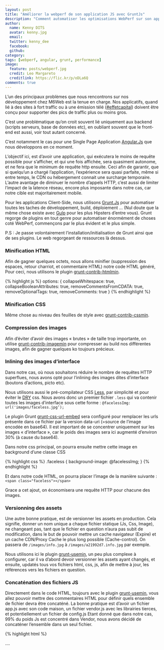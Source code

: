 ```yaml
---
layout: post
title: "Améliorer la webperf de son application JS avec GruntJs"
description: "Comment automatiser les optimisations WebPerf sur son application AngularJS avec Grunt.Js"
author:
  name: Kenny DITS
  avatar: kenny.jpg
  email:
  twitter: kenny_dee
  facebook:
  github:
category:
tags: [webperf, angular, grunt, performance]
image:
  feature: posts/webperf.jpg
  credit: Leo Margareto
  creditlink: https://flic.kr/p/oDLa6Q
comments: true
---
```


L’un des principaux problèmes que nous rencontrons sur nos développement chez M6Web est la tenue en charge.
Nos applicatifs, quand lié à des sites à fort traffic ou à une émission télé ([#effetcapital](https://twitter.com/search?q=effetcapital&src=typd)) doivent être conçu pour supporter des pics de traffic plus ou moins gros.

C’est une problématique qu’on croit souvent lié uniquement aux backend (scripts serveurs, base de données etc), en oubliant souvent que le front-end est aussi, voir tout autant concerné.

C’est notamment le cas pour une Single Page Application [Angular.Js](https://angularjs.org/) que nous développons en ce moment.

L’objectif ici, est d’avoir une application, qui exécutera le moins de requête possible pour s’afficher, et qui une fois affichée, sera quasiment autonome, et ne fera que le minimum de requête http ensuite. Ceci afin de garantir, que si quelqu’un a chargé l’application, l’expérience sera quasi parfaite, même si entre temps, le CDN ou hébergement connait une surcharge temporaire.
L’autre avantage de diminuer le nombre d’appels HTTP, c’est aussi de limiter l’impact de la latence réseau, encore plus imposante dans notre cas, car notre cible est majoritairement mobile.

Pour les applications Client-Side, nous utilisons [Grunt.Js](http://gruntjs.com/) pour automatiser toutes les taches de développement, build, déploiement … (Nul doute que la même chose existe avec [Gulp](http://gulpjs.com/) pour les plus Hipsters d’entre vous). Grunt regorge de plugins en tout genre pour automatiser énormément de choses coté WebPerf, commençons par le plus évident et le plus simple.

P.S : Je passe volontairement l’installation/initialisation de Grunt ainsi que de ses plugins. Le web regorgeant de ressources là dessus.

### Minification HTML

Afin de gagner quelques octets, nous allons minifier (suppression des espaces, retour charriot, et commentaire HTML) notre code HTML généré,
Pour ceci, nous utilisons le plugin [grunt-contrib-htmlmin](https://github.com/gruntjs/grunt-contrib-htmlmin).

{% highlight js %}
options: {
        collapseWhitespace: true,
        collapseBooleanAttributes: true,
        removeCommentsFromCDATA: true,
        removeOptionalTags: true,
        removeComments: true
      }
{% endhighlight %}

### Minification CSS

Même chose au niveau des feuilles de style avec [grunt-contrib-cssmin](https://github.com/gruntjs/grunt-contrib-cssmin).

### Compression des images

Afin d’éviter d’avoir des images « brutes » de taille trop importante, on utilise [grunt-contrib-imagemin](https://github.com/gruntjs/grunt-contrib-imagemin) pour compresser au build nos différentes images, afin de gagner quelques ko toujours précieux.

### Inlining des images d’interface

Dans notre cas, où nous souhaitons réduire le nombre de requêtes HTTP superflues, nous avons opté pour l’inlining des images dites d’interface (boutons d’actions, picto etc).

Nous utilisons aussi le pré-compilateur CSS [Less](http://lesscss.org/), par simplicité et pour éviter le [DRY](http://fr.wikipedia.org/wiki/Ne_vous_r%C3%A9p%C3%A9tez_pas) css.
Nous avons donc un premier fichier `.less` qui va contenir toutes les images d’interface sous cette forme :
`@facelessImg: url('images/faceless.jpg’);`

Le plugin Grunt [grunt-css-url-embed](https://github.com/mihhail-lapushkin/grunt-css-url-embed) sera configuré pour remplacer les urls présente dans ce fichier par la version data-uri (=source de l’image encodée en base64).
Il est important de se concentrer uniquement sur les images « d’interface », car le poids des images sera ici augmenté d’environ 30% (à cause du base64).

Dans notre css principal, on pourra ensuite mettre cette image en background d’une classe CSS

{% highlight css %}
.faceless {
  background-image: @facelessImg;
}
{% endhighlight %}
 
Et dans notre code HTML, on pourra placer l’image de la manière suivante :
`<span class="faceless"></span>`

Grace a cet ajout, on économisera une requête HTTP pour chacune des images.

### Versionning des assets

Une autre bonne pratique, est de versionner les assets en production. Cela signifie, donner un nom unique a chaque fichier statique (Js, Css, Image), ne changeant pas, tant que le fichier en question n’aura pas subit de modification, dans le but de pouvoir mettre un cache navigateur (Expire) et un cache CDN/Proxy Cache le plus long possible (Cache-control).
On passera de `/images/info.jpg` à `/images/a21992d7.info.jpg` par exemple.

Nous utilisons ici le plugin [grunt-usemin](https://github.com/yeoman/grunt-usemin), un peu plus complexe à configurer, car il va d’abord devoir versionner les assets ayant changés, et ensuite, updatés tous vos fichiers html, css, js, afin de mettre à jour, les références vers les fichiers en question.

### Concaténation des fichiers JS

Directement dans le code HTML, toujours avec le plugin [grunt-usemin](https://github.com/yeoman/grunt-usemin), vous allez pouvoir mettre des commentaires HTML pour définir quels ensemble de fichier devra être concaténé.
La bonne pratique est d’avoir un fichier app.js avec son code maison, un fichier vendor.js avec les librairies tierces, et potentiellement un fichier de config.js
Etant donné que dans notre cas, 99% du poids Js est concentré dans Vendor, nous avons décidé de concaténer l’ensemble dans un seul fichier.

{% highlight html %}
<!-- build:js(.tmp) scripts/risingstar.js -->
  <script src="bower_components/jquery/dist/jquery.js"></script>
  <script src="bower_components/angular/angular.js"></script>
  <script src="config.js"></script>
  <script src="app.js"></script> 
….
<!-- endbuild —>
{% endhighlight %}


### Inlining des templates

Pour finir, vous aurez peut être remarquez, si vous développez des SPA avec angular, ou un autre framework moderne, un changement de route (ou d’état) de votre application (ou l’affichage d’une directive) va impliquer des appels XHR pour charger les nouveaux templates a afficher. La bonne pratique ici étant de découper au maximum tous les templates dans des fichiers distincts.
Cela ne pose pas de problème en temps normal, mais dans notre cas, cela ne respecte pas nos ambitions de départ.

Angular à la particularité de permettre d’utiliser la balise script pour charger des templates :
{% highlight html %}
<script type="text/ng-template" id="views/info.html">Code HTML du template</script>
{% endhighlight %}

Si votre routeur, ou une directive demande un template, Angular, avant de vérifier si le fichier existe, vérifiera si une balise `<script type=’text/ng-template’>` a été déclaré avec l’identifiant correspondant au chemin demandé.

Grunt via le plugin [grunt-angular-inline-templates](https://github.com/wmluke/grunt-inline-angular-templates), nous permet d’automatiser cette tache au build, afin de regrouper dans le index.html du build, tous les templates dans un script avec l’id correspondant au chemin du fichier html original. De cette manière, nous n’avons plus aucun appel HTTP a faire pendant toute l’utilisation de l’application.
Attention toutefois, cela signifie que le poids du fichier HTML original, va forcément augmenter.

### Conclusion

Comme vous avez pu le voir, nous avons grandement optimisé notre application, en utilisant simplement des plugins Grunt à notre disposition. Nous travaillons donc sur un espace de développement respectant toutes les bonnes pratiques (découpages des fichiers Js, css, html au maximum, code commenté …), et toutes les opérations d’optimisation sont automatiquement généré au build fait avant chaque déploiement.

Attention, cela signifie aussi que votre projet en production devient relativement différent de celui que vous testé en développement. Il devient donc important de mettre en place des tests fonctionnels sur le build de production (avec [Protractor](http://tech.m6web.fr/tests-e2e-application-angularjs-protractor.html) par exemple, ou même [Behat](http://docs.behat.org/en/latest/)), et de tester régulièrement, la bonne génération et le bon fonctionnement du build de prod.





